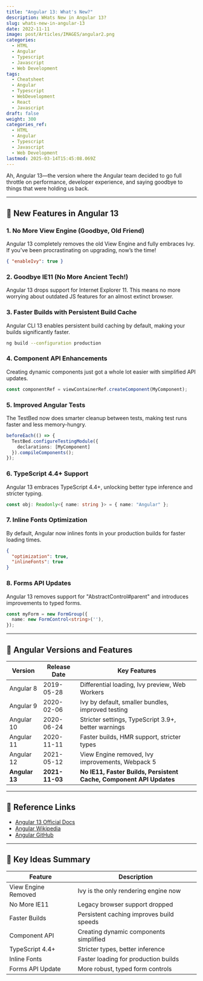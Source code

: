 ```yaml
---
title: "Angular 13: What's New?"
description: WHats New in Angular 13?
slug: whats-new-in-angular-13
date: 2022-11-11
image: post/Articles/IMAGES/angular2.png
categories:
  - HTML
  - Angular
  - Typescript
  - Javascript
  - Web Development
tags:
  - Cheatsheet
  - Angular
  - Typescript
  - WebDevelopment
  - React
  - Javascript
draft: false
weight: 300
categories_ref:
  - HTML
  - Angular
  - Typescript
  - Javascript
  - Web Development
lastmod: 2025-03-14T15:45:08.069Z
---
```

Ah, Angular 13—the version where the Angular team decided to go full throttle on performance, developer experience, and saying goodbye to things that were holding us back.

***

## 🚀 New Features in Angular 13

### 1. No More View Engine (Goodbye, Old Friend)

Angular 13 completely removes the old View Engine and fully embraces Ivy. If you’ve been procrastinating on upgrading, now’s the time!

```json
{ "enableIvy": true }
```

### 2. Goodbye IE11 (No More Ancient Tech!)

Angular 13 drops support for Internet Explorer 11. This means no more worrying about outdated JS features for an almost extinct browser.

### 3. Faster Builds with Persistent Build Cache

Angular CLI 13 enables persistent build caching by default, making your builds significantly faster.

```bash
ng build --configuration production
```

### 4. Component API Enhancements

Creating dynamic components just got a whole lot easier with simplified API updates.

```typescript
const componentRef = viewContainerRef.createComponent(MyComponent);
```

### 5. Improved Angular Tests

The TestBed now does smarter cleanup between tests, making test runs faster and less memory-hungry.

```typescript
beforeEach(() => {
  TestBed.configureTestingModule({
    declarations: [MyComponent]
  }).compileComponents();
});
```

### 6. TypeScript 4.4+ Support

Angular 13 embraces TypeScript 4.4+, unlocking better type inference and stricter typing.

```typescript
const obj: Readonly<{ name: string }> = { name: "Angular" };
```

### 7. Inline Fonts Optimization

By default, Angular now inlines fonts in your production builds for faster loading times.

```json
{
  "optimization": true,
  "inlineFonts": true
}
```

### 8. Forms API Updates

Angular 13 removes support for "AbstractControl#parent" and introduces improvements to typed forms.

```typescript
const myForm = new FormGroup({
  name: new FormControl<string>(''),
});
```

***

## 📜 Angular Versions and Features

| Version        | Release Date   | Key Features                                                        |
| -------------- | -------------- | ------------------------------------------------------------------- |
| Angular 8      | 2019-05-28     | Differential loading, Ivy preview, Web Workers                      |
| Angular 9      | 2020-02-06     | Ivy by default, smaller bundles, improved testing                   |
| Angular 10     | 2020-06-24     | Stricter settings, TypeScript 3.9+, better warnings                 |
| Angular 11     | 2020-11-11     | Faster builds, HMR support, stricter types                          |
| Angular 12     | 2021-05-12     | View Engine removed, Ivy improvements, Webpack 5                    |
| **Angular 13** | **2021-11-03** | **No IE11, Faster Builds, Persistent Cache, Component API Updates** |

***

## 🔗 Reference Links

* [Angular 13 Official Docs](https://angular.io/)
* [Angular Wikipedia](https://en.wikipedia.org/wiki/Angular_\(web_framework\))
* [Angular GitHub](https://github.com/angular/angular)

***

## 📝 Key Ideas Summary

| Feature             | Description                              |
| ------------------- | ---------------------------------------- |
| View Engine Removed | Ivy is the only rendering engine now     |
| No More IE11        | Legacy browser support dropped           |
| Faster Builds       | Persistent caching improves build speeds |
| Component API       | Creating dynamic components simplified   |
| TypeScript 4.4+     | Stricter types, better inference         |
| Inline Fonts        | Faster loading for production builds     |
| Forms API Update    | More robust, typed form controls         |

